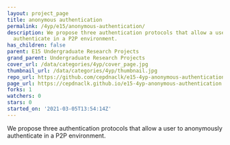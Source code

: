 ```yaml
---
layout: project_page
title: anonymous authentication
permalink: /4yp/e15/anonymous-authentication/
description: We propose three authentication protocols that allow a user to anonymously
  authenticate in a P2P environment.
has_children: false
parent: E15 Undergraduate Research Projects
grand_parent: Undergraduate Research Projects
cover_url: /data/categories/4yp/cover_page.jpg
thumbnail_url: /data/categories/4yp/thumbnail.jpg
repo_url: https://github.com/cepdnaclk/e15-4yp-anonymous-authentication
page_url: https://cepdnaclk.github.io/e15-4yp-anonymous-authentication
forks: 1
watchers: 0
stars: 0
started_on: '2021-03-05T13:54:14Z'
---
```


We propose three authentication protocols that allow a user to anonymously authenticate in a P2P environment.